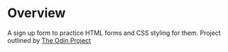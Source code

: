 # Overview
A sign up form to practice HTML forms and CSS styling for them. Project outlined by [The Odin Project](https://www.theodinproject.com/lessons/intermediate-html-and-css-sign-up-form)
